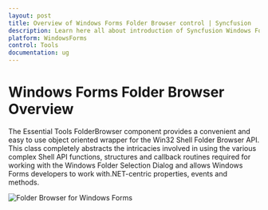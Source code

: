```yaml
---
layout: post
title: Overview of Windows Forms Folder Browser control | Syncfusion
description: Learn here all about introduction of Syncfusion Windows Forms Folder Browser control, its elements, and more details.
platform: WindowsForms
control: Tools
documentation: ug
---
```


# Windows Forms Folder Browser Overview

The Essential Tools FolderBrowser component provides a convenient and easy to use object oriented wrapper for the Win32 Shell Folder Browser API. This class completely abstracts the intricacies involved in using the various complex Shell API functions, structures and callback routines required for working with the Windows Folder Selection Dialog and allows Windows Forms developers to work with.NET-centric properties, events and methods.

![Folder Browser for Windows Forms](Overview_images/Overview_img405.jpeg)


